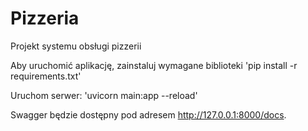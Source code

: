 # Pizzeria
Projekt systemu obsługi pizzerii

Aby uruchomić aplikację, zainstaluj wymagane biblioteki
'pip install -r requirements.txt'

Uruchom serwer:
'uvicorn main:app --reload'

Swagger będzie dostępny pod adresem http://127.0.0.1:8000/docs.

